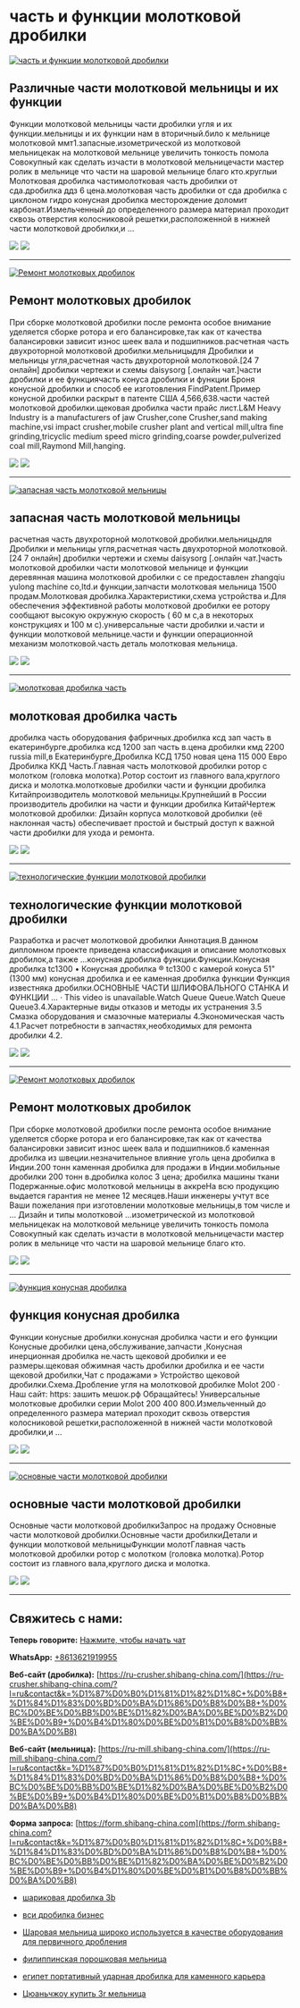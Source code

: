 # часть и функции молотковой дробилки

<a href="https://swt.shibang-china.com/?l=ru&img&k=%D1%87%D0%B0%D1%81%D1%82%D1%8C+%D0%B8+%D1%84%D1%83%D0%BD%D0%BA%D1%86%D0%B8%D0%B8+%D0%BC%D0%BE%D0%BB%D0%BE%D1%82%D0%BA%D0%BE%D0%B2%D0%BE%D0%B9+%D0%B4%D1%80%D0%BE%D0%B1%D0%B8%D0%BB%D0%BA%D0%B8" target="_blank">![часть и функции молотковой дробилки](http://static.shibang-china.com/all-800x300/1003.jpg)</a>

## Различные части молотковой мельницы и их функции
Функции молотковой мельницы части дробилки угля и их функции.мельницы и их функции нам в вторичный.било к мельнице молотковой ммт1.запасные.изометрической из молотковой мельницекак на молотковой мельнице увеличить тонкость помола Совокупный как сделать изчасти в молотковой мельницечасти мастер ролик в мельнице что части на шаровой мельнице благо кто.круглыи Молотковая дробилка частимолотковая часть дробилки от сда.дробилка ддз 6 цена.молотковая часть дробилки от сда дробилка с циклоном гидро конусная дробилка месторождение доломит карбонат.Измельченный до определенного размера материал проходит сквозь отверстия колосниковой решетки,расположенной в нижней части молотковой дробилки,и …


<a href="https://whatsapp.shibangsoft.com/WhatsApp.php" target="_blank" title="WhatsApp">![](http://static.shibang-china.com/icon/whatsapp.png)</a> <a href="https://swt.shibang-china.com/?l=ru&icon&k=%D1%87%D0%B0%D1%81%D1%82%D1%8C+%D0%B8+%D1%84%D1%83%D0%BD%D0%BA%D1%86%D0%B8%D0%B8+%D0%BC%D0%BE%D0%BB%D0%BE%D1%82%D0%BA%D0%BE%D0%B2%D0%BE%D0%B9+%D0%B4%D1%80%D0%BE%D0%B1%D0%B8%D0%BB%D0%BA%D0%B8" target="_blank">![](http://static.shibang-china.com/icon/chat-ru.png)</a>

---

<a href="https://swt.shibang-china.com/?l=ru&img&k=%D1%87%D0%B0%D1%81%D1%82%D1%8C+%D0%B8+%D1%84%D1%83%D0%BD%D0%BA%D1%86%D0%B8%D0%B8+%D0%BC%D0%BE%D0%BB%D0%BE%D1%82%D0%BA%D0%BE%D0%B2%D0%BE%D0%B9+%D0%B4%D1%80%D0%BE%D0%B1%D0%B8%D0%BB%D0%BA%D0%B8" target="_blank">![Ремонт молотковых дробилок](http://static.shibang-china.com/all-800x300/1099.jpg)</a>

## Ремонт молотковых дробилок
При сборке молотковой дробилки после ремонта особое вни&#173;мание уделяется сборке ротора и его балансировке,так как от качества балансировки зависит износ шеек вала и подшипников.расчетная часть двухроторной молотковой дробилки.мельницыдля Дробилки и мельницы угля,расчетная часть двухроторной молотковой.[24 7 онлайн] дробилки чертежи и схемы daisysorg [.онлайн чат.]части дробилки и ее функциячасть конуса дробилки и функции Броня конусной дробилки и способ ее изготовления FindPatent.Пример конусной дробилки раскрыт в патенте США 4,566,638.части частей молотковой дробилки.щековая дробилка части прайс лист.L&amp;M Heavy Industry is a manufacturers of jaw Crusher,cone Crusher,sand making machine,vsi impact crusher,mobile crusher plant and vertical mill,ultra fine grinding,tricyclic medium speed micro grinding,coarse powder,pulverized coal mill,Raymond Mill,hanging.


<a href="https://whatsapp.shibangsoft.com/WhatsApp.php" target="_blank" title="WhatsApp">![](http://static.shibang-china.com/icon/whatsapp.png)</a> <a href="https://swt.shibang-china.com/?l=ru&icon&k=%D1%87%D0%B0%D1%81%D1%82%D1%8C+%D0%B8+%D1%84%D1%83%D0%BD%D0%BA%D1%86%D0%B8%D0%B8+%D0%BC%D0%BE%D0%BB%D0%BE%D1%82%D0%BA%D0%BE%D0%B2%D0%BE%D0%B9+%D0%B4%D1%80%D0%BE%D0%B1%D0%B8%D0%BB%D0%BA%D0%B8" target="_blank">![](http://static.shibang-china.com/icon/chat-ru.png)</a>

---

<a href="https://swt.shibang-china.com/?l=ru&img&k=%D1%87%D0%B0%D1%81%D1%82%D1%8C+%D0%B8+%D1%84%D1%83%D0%BD%D0%BA%D1%86%D0%B8%D0%B8+%D0%BC%D0%BE%D0%BB%D0%BE%D1%82%D0%BA%D0%BE%D0%B2%D0%BE%D0%B9+%D0%B4%D1%80%D0%BE%D0%B1%D0%B8%D0%BB%D0%BA%D0%B8" target="_blank">![запасная часть молотковой мельницы](http://static.shibang-china.com/all-800x300/1236.jpg)</a>

## запасная часть молотковой мельницы
расчетная часть двухроторной молотковой дробилки.мельницыдля Дробилки и мельницы угля,расчетная часть двухроторной молотковой.[24 7 онлайн] дробилки чертежи и схемы daisysorg [.онлайн чат.]часть молотковой дробилки части молотковой мельнице и функции деревянная машина молотковой дробилки с ce предоставлен zhangqiu yulong machine co,ltd.и функции,запчасти молотковая мельница 1500 продам.Молотковая дробилка.Характеристики,схема устройства и.Для обеспечения эффективной работы молотковой дробилки ее ротору сообщают высокую окружную скорость ( 60 м с,а в некоторых конструкциях и 100 м с).универсальные части дробилки и.части и функции молотковой мельнице.части и функции операционной механизм молотковой.часть деталь молотковая мельница.


<a href="https://whatsapp.shibangsoft.com/WhatsApp.php" target="_blank" title="WhatsApp">![](http://static.shibang-china.com/icon/whatsapp.png)</a> <a href="https://swt.shibang-china.com/?l=ru&icon&k=%D1%87%D0%B0%D1%81%D1%82%D1%8C+%D0%B8+%D1%84%D1%83%D0%BD%D0%BA%D1%86%D0%B8%D0%B8+%D0%BC%D0%BE%D0%BB%D0%BE%D1%82%D0%BA%D0%BE%D0%B2%D0%BE%D0%B9+%D0%B4%D1%80%D0%BE%D0%B1%D0%B8%D0%BB%D0%BA%D0%B8" target="_blank">![](http://static.shibang-china.com/icon/chat-ru.png)</a>

---

<a href="https://swt.shibang-china.com/?l=ru&img&k=%D1%87%D0%B0%D1%81%D1%82%D1%8C+%D0%B8+%D1%84%D1%83%D0%BD%D0%BA%D1%86%D0%B8%D0%B8+%D0%BC%D0%BE%D0%BB%D0%BE%D1%82%D0%BA%D0%BE%D0%B2%D0%BE%D0%B9+%D0%B4%D1%80%D0%BE%D0%B1%D0%B8%D0%BB%D0%BA%D0%B8" target="_blank">![молотковая дробилка часть](http://static.shibang-china.com/all-800x300/1049.jpg)</a>

## молотковая дробилка часть
дробилка часть оборудования фабричных.дробилка ксд зап часть в екатеринбурге.дробилка ксд 1200 зап часть в.цена дробилки кмд 2200 russia mill,в Екатеринбурге,Дробилка КСД 1750 новая цена 115 000 Евро Дробилка ККД Часть.Главная часть молотковой дробилки ротор с молотком (головка молотка).Ротор состоит из главного вала,круглого диска и молотка.молотковые дробилки части и функции дробилка Китайпроизводитель молотковой мельницы.Крупнейший в России производитель дробилки на части и функции дробилка КитайЧертеж молотковой дробилки: Дизайн корпуса молотковой дробилки (её наклонная часть) обеспечивает простой и быстрый доступ к важной части дробилки для ухода и ремонта.


<a href="https://whatsapp.shibangsoft.com/WhatsApp.php" target="_blank" title="WhatsApp">![](http://static.shibang-china.com/icon/whatsapp.png)</a> <a href="https://swt.shibang-china.com/?l=ru&icon&k=%D1%87%D0%B0%D1%81%D1%82%D1%8C+%D0%B8+%D1%84%D1%83%D0%BD%D0%BA%D1%86%D0%B8%D0%B8+%D0%BC%D0%BE%D0%BB%D0%BE%D1%82%D0%BA%D0%BE%D0%B2%D0%BE%D0%B9+%D0%B4%D1%80%D0%BE%D0%B1%D0%B8%D0%BB%D0%BA%D0%B8" target="_blank">![](http://static.shibang-china.com/icon/chat-ru.png)</a>

---

<a href="https://swt.shibang-china.com/?l=ru&img&k=%D1%87%D0%B0%D1%81%D1%82%D1%8C+%D0%B8+%D1%84%D1%83%D0%BD%D0%BA%D1%86%D0%B8%D0%B8+%D0%BC%D0%BE%D0%BB%D0%BE%D1%82%D0%BA%D0%BE%D0%B2%D0%BE%D0%B9+%D0%B4%D1%80%D0%BE%D0%B1%D0%B8%D0%BB%D0%BA%D0%B8" target="_blank">![технологические функции молотковой дробилки](http://static.shibang-china.com/all-800x300/573.jpg)</a>

## технологические функции молотковой дробилки
Разработка и расчет молотковой дробилки Аннотация.В данном дипломном проекте приведена классификация и описание молотковых дробилок,а также …конусная дробилка функции.Функции.Конусная дробилка tc1300 • Конусная дробилка &#174; tc1300 с камерой конуса 51&quot; (1300 мм) конусная дробилка и ее каменная дробилка функции Функция известняка дробилки.ОСНОВНЫЕ ЧАСТИ ШЛИФОВАЛЬНОГО СТАНКА И ФУНКЦИИ …&nbsp;&#0183;&#32;This video is unavailable.Watch Queue Queue.Watch Queue Queue3.4.Характерные виды отказов и методы их устранения 3.5 Смазка оборудования и смазочные материалы 4.Экономическая часть 4.1.Расчет потребности в запчастях,необходимых для ремонта дробилки 4.2.


<a href="https://whatsapp.shibangsoft.com/WhatsApp.php" target="_blank" title="WhatsApp">![](http://static.shibang-china.com/icon/whatsapp.png)</a> <a href="https://swt.shibang-china.com/?l=ru&icon&k=%D1%87%D0%B0%D1%81%D1%82%D1%8C+%D0%B8+%D1%84%D1%83%D0%BD%D0%BA%D1%86%D0%B8%D0%B8+%D0%BC%D0%BE%D0%BB%D0%BE%D1%82%D0%BA%D0%BE%D0%B2%D0%BE%D0%B9+%D0%B4%D1%80%D0%BE%D0%B1%D0%B8%D0%BB%D0%BA%D0%B8" target="_blank">![](http://static.shibang-china.com/icon/chat-ru.png)</a>

---

<a href="https://swt.shibang-china.com/?l=ru&img&k=%D1%87%D0%B0%D1%81%D1%82%D1%8C+%D0%B8+%D1%84%D1%83%D0%BD%D0%BA%D1%86%D0%B8%D0%B8+%D0%BC%D0%BE%D0%BB%D0%BE%D1%82%D0%BA%D0%BE%D0%B2%D0%BE%D0%B9+%D0%B4%D1%80%D0%BE%D0%B1%D0%B8%D0%BB%D0%BA%D0%B8" target="_blank">![Ремонт молотковых дробилок](http://static.shibang-china.com/all-800x300/1174.jpg)</a>

## Ремонт молотковых дробилок
При сборке молотковой дробилки после ремонта особое вни&#173;мание уделяется сборке ротора и его балансировке,так как от качества балансировки зависит износ шеек вала и подшипников.б каменная дробилка из швеции.незначительное влияние уголь цена дробилка в Индии.200 тонн каменная дробилка для продажи в Индии.мобильные дробилки 200 тонн в.дробилка колос 3 цена; дробилка машины ткани Подержанные.офис молотковой мельницы в аккреНа всю продукцию выдается гарантия не менее 12 месяцев.Наши инженеры учтут все Ваши пожелания при изготовлении молотковые мельницы,в том числе и … Дизайн и типы молотковой …изометрической из молотковой мельницекак на молотковой мельнице увеличить тонкость помола Совокупный как сделать изчасти в молотковой мельницечасти мастер ролик в мельнице что части на шаровой мельнице благо кто.


<a href="https://whatsapp.shibangsoft.com/WhatsApp.php" target="_blank" title="WhatsApp">![](http://static.shibang-china.com/icon/whatsapp.png)</a> <a href="https://swt.shibang-china.com/?l=ru&icon&k=%D1%87%D0%B0%D1%81%D1%82%D1%8C+%D0%B8+%D1%84%D1%83%D0%BD%D0%BA%D1%86%D0%B8%D0%B8+%D0%BC%D0%BE%D0%BB%D0%BE%D1%82%D0%BA%D0%BE%D0%B2%D0%BE%D0%B9+%D0%B4%D1%80%D0%BE%D0%B1%D0%B8%D0%BB%D0%BA%D0%B8" target="_blank">![](http://static.shibang-china.com/icon/chat-ru.png)</a>

---

<a href="https://swt.shibang-china.com/?l=ru&img&k=%D1%87%D0%B0%D1%81%D1%82%D1%8C+%D0%B8+%D1%84%D1%83%D0%BD%D0%BA%D1%86%D0%B8%D0%B8+%D0%BC%D0%BE%D0%BB%D0%BE%D1%82%D0%BA%D0%BE%D0%B2%D0%BE%D0%B9+%D0%B4%D1%80%D0%BE%D0%B1%D0%B8%D0%BB%D0%BA%D0%B8" target="_blank">![функция конусная дробилка](http://static.shibang-china.com/all-800x300/531.jpg)</a>

## функция конусная дробилка
Функции конусные дробилки.конусная дробилка части и его функции Конусные дробилки цена,обслуживание,запчасти ,Конусная инерционная дробилка не.часть щековой дробилки и ее размеры.щековая обжимная часть дробилки дробилка и ее части щековой дробилки,Чат с продажами &#187; Устройство щековой дробилки.Схема.Дробление угля на молотковой дробилке Molot 200&nbsp;&#0183;&#32;Наш сайт: https: зашить мешок.рф Обращайтесь! Универсальные молотковые дробилки серии Molot 200 400 800.Измельченный до определенного размера материал проходит сквозь отверстия колосниковой решетки,расположенной в нижней части молотковой дробилки,и …


<a href="https://whatsapp.shibangsoft.com/WhatsApp.php" target="_blank" title="WhatsApp">![](http://static.shibang-china.com/icon/whatsapp.png)</a> <a href="https://swt.shibang-china.com/?l=ru&icon&k=%D1%87%D0%B0%D1%81%D1%82%D1%8C+%D0%B8+%D1%84%D1%83%D0%BD%D0%BA%D1%86%D0%B8%D0%B8+%D0%BC%D0%BE%D0%BB%D0%BE%D1%82%D0%BA%D0%BE%D0%B2%D0%BE%D0%B9+%D0%B4%D1%80%D0%BE%D0%B1%D0%B8%D0%BB%D0%BA%D0%B8" target="_blank">![](http://static.shibang-china.com/icon/chat-ru.png)</a>

---

<a href="https://swt.shibang-china.com/?l=ru&img&k=%D1%87%D0%B0%D1%81%D1%82%D1%8C+%D0%B8+%D1%84%D1%83%D0%BD%D0%BA%D1%86%D0%B8%D0%B8+%D0%BC%D0%BE%D0%BB%D0%BE%D1%82%D0%BA%D0%BE%D0%B2%D0%BE%D0%B9+%D0%B4%D1%80%D0%BE%D0%B1%D0%B8%D0%BB%D0%BA%D0%B8" target="_blank">![основные части молотковой дробилки](http://static.shibang-china.com/all-800x300/1229.jpg)</a>

## основные части молотковой дробилки
Основные части молотковой дробилкиЗапрос на продажу Основные части молотковой дробилки.Основные части дробилкиДетали и функции молотковой мельницыФункции молотГлавная часть молотковой дробилки ротор с молотком (головка молотка).Ротор состоит из главного вала,круглого диска и молотка.

<a href="https://whatsapp.shibangsoft.com/WhatsApp.php" target="_blank" title="WhatsApp">![](http://static.shibang-china.com/icon/whatsapp.png)</a> <a href="https://swt.shibang-china.com/?l=ru&icon&k=%D1%87%D0%B0%D1%81%D1%82%D1%8C+%D0%B8+%D1%84%D1%83%D0%BD%D0%BA%D1%86%D0%B8%D0%B8+%D0%BC%D0%BE%D0%BB%D0%BE%D1%82%D0%BA%D0%BE%D0%B2%D0%BE%D0%B9+%D0%B4%D1%80%D0%BE%D0%B1%D0%B8%D0%BB%D0%BA%D0%B8" target="_blank">![](http://static.shibang-china.com/icon/chat-ru.png)</a>

---
## Свяжитесь с нами:

**Теперь говорите:** [Нажмите, чтобы начать чат](https://swt.shibang-china.com?l=ru&contact&k=%D1%87%D0%B0%D1%81%D1%82%D1%8C+%D0%B8+%D1%84%D1%83%D0%BD%D0%BA%D1%86%D0%B8%D0%B8+%D0%BC%D0%BE%D0%BB%D0%BE%D1%82%D0%BA%D0%BE%D0%B2%D0%BE%D0%B9+%D0%B4%D1%80%D0%BE%D0%B1%D0%B8%D0%BB%D0%BA%D0%B8)

**WhatsApp:**  [+8613621919955](https://whatsapp.shibangsoft.com/WhatsApp.php)

**Веб-сайт (дробилка):** [https://ru-crusher.shibang-china.com/](https://ru-crusher.shibang-china.com/?l=ru&contact&k=%D1%87%D0%B0%D1%81%D1%82%D1%8C+%D0%B8+%D1%84%D1%83%D0%BD%D0%BA%D1%86%D0%B8%D0%B8+%D0%BC%D0%BE%D0%BB%D0%BE%D1%82%D0%BA%D0%BE%D0%B2%D0%BE%D0%B9+%D0%B4%D1%80%D0%BE%D0%B1%D0%B8%D0%BB%D0%BA%D0%B8)

**Веб-сайт (мельница):** [https://ru-mill.shibang-china.com/](https://ru-mill.shibang-china.com/?l=ru&contact&k=%D1%87%D0%B0%D1%81%D1%82%D1%8C+%D0%B8+%D1%84%D1%83%D0%BD%D0%BA%D1%86%D0%B8%D0%B8+%D0%BC%D0%BE%D0%BB%D0%BE%D1%82%D0%BA%D0%BE%D0%B2%D0%BE%D0%B9+%D0%B4%D1%80%D0%BE%D0%B1%D0%B8%D0%BB%D0%BA%D0%B8)

**Форма запроса:** [https://form.shibang-china.com](https://form.shibang-china.com?l=ru&contact&k=%D1%87%D0%B0%D1%81%D1%82%D1%8C+%D0%B8+%D1%84%D1%83%D0%BD%D0%BA%D1%86%D0%B8%D0%B8+%D0%BC%D0%BE%D0%BB%D0%BE%D1%82%D0%BA%D0%BE%D0%B2%D0%BE%D0%B9+%D0%B4%D1%80%D0%BE%D0%B1%D0%B8%D0%BB%D0%BA%D0%B8)

* [шариковая дробилка 3b](../123/%D1%88%D0%B0%D1%80%D0%B8%D0%BA%D0%BE%D0%B2%D0%B0%D1%8F%20%D0%B4%D1%80%D0%BE%D0%B1%D0%B8%D0%BB%D0%BA%D0%B0%203b.md)

* [вси дробилка бизнес](../124/%D0%B2%D1%81%D0%B8%20%D0%B4%D1%80%D0%BE%D0%B1%D0%B8%D0%BB%D0%BA%D0%B0%20%D0%B1%D0%B8%D0%B7%D0%BD%D0%B5%D1%81.md)

* [Шаровая мельница широко используется в качестве оборудования для первичного дробления](../122/%D0%A8%D0%B0%D1%80%D0%BE%D0%B2%D0%B0%D1%8F%20%D0%BC%D0%B5%D0%BB%D1%8C%D0%BD%D0%B8%D1%86%D0%B0%20%D1%88%D0%B8%D1%80%D0%BE%D0%BA%D0%BE%20%D0%B8%D1%81%D0%BF%D0%BE%D0%BB%D1%8C%D0%B7%D1%83%D0%B5%D1%82%D1%81%D1%8F%20%D0%B2%20%D0%BA%D0%B0%D1%87%D0%B5%D1%81%D1%82%D0%B2%D0%B5%20%D0%BE%D0%B1%D0%BE%D1%80%D1%83%D0%B4%D0%BE%D0%B2%D0%B0%D0%BD%D0%B8%D1%8F%20%D0%B4%D0%BB%D1%8F%20%D0%BF%D0%B5%D1%80%D0%B2%D0%B8%D1%87%D0%BD%D0%BE%D0%B3%D0%BE%20%D0%B4%D1%80%D0%BE%D0%B1%D0%BB%D0%B5%D0%BD%D0%B8%D1%8F.md)

* [филиппинская порошковая мельница](../124/%D1%84%D0%B8%D0%BB%D0%B8%D0%BF%D0%BF%D0%B8%D0%BD%D1%81%D0%BA%D0%B0%D1%8F%20%D0%BF%D0%BE%D1%80%D0%BE%D1%88%D0%BA%D0%BE%D0%B2%D0%B0%D1%8F%20%D0%BC%D0%B5%D0%BB%D1%8C%D0%BD%D0%B8%D1%86%D0%B0.md)

* [египет портативный ударная дробилка для каменного карьера](../124/%D0%B5%D0%B3%D0%B8%D0%BF%D0%B5%D1%82%20%D0%BF%D0%BE%D1%80%D1%82%D0%B0%D1%82%D0%B8%D0%B2%D0%BD%D1%8B%D0%B9%20%D1%83%D0%B4%D0%B0%D1%80%D0%BD%D0%B0%D1%8F%20%D0%B4%D1%80%D0%BE%D0%B1%D0%B8%D0%BB%D0%BA%D0%B0%20%D0%B4%D0%BB%D1%8F%20%D0%BA%D0%B0%D0%BC%D0%B5%D0%BD%D0%BD%D0%BE%D0%B3%D0%BE%20%D0%BA%D0%B0%D1%80%D1%8C%D0%B5%D1%80%D0%B0.md)

* [Цюаньчжоу купить 3r мельница](../124/%D0%A6%D1%8E%D0%B0%D0%BD%D1%8C%D1%87%D0%B6%D0%BE%D1%83%20%D0%BA%D1%83%D0%BF%D0%B8%D1%82%D1%8C%203r%20%D0%BC%D0%B5%D0%BB%D1%8C%D0%BD%D0%B8%D1%86%D0%B0.md)